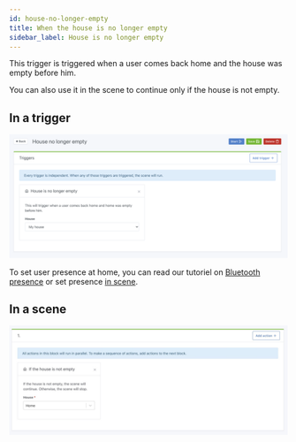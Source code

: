 ```yaml
---
id: house-no-longer-empty
title: When the house is no longer empty
sidebar_label: House is no longer empty
---
```


This trigger is triggered when a user comes back home and the house was empty before him.

You can also use it in the scene to continue only if the house is not empty.

## In a trigger

![House is no longer empty](../../static/img/docs/en/scenes/house-no-longer-empty/house-no-longer-empty.png)

To set user presence at home, you can read our tutoriel on [Bluetooth presence](/docs/integrations/bluetooth) or set presence [in scene](/docs/scenes/user-presence).

## In a scene

![House is not empty](../../static/img/docs/en/scenes/house-no-longer-empty/house-not-empty-condition.jpg)
